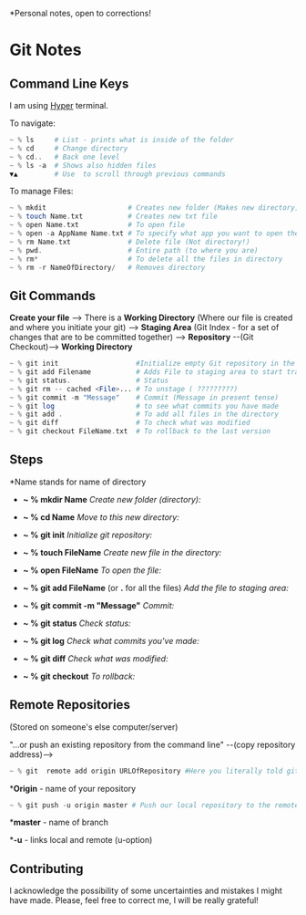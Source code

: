 *Personal notes, open to corrections!

# Git Notes 

## Command Line Keys

I am using [Hyper](https://hyper.is/) terminal. 

To navigate: 
```php 
~ % ls     # List - prints what is inside of the folder
~ % cd     # Change directory 
~ % cd..   # Back one level 
~ % ls -a  # Shows also hidden files
▼▲         # Use  to scroll through previous commands 
```
To manage Files: 
```php
~ % mkdit                    # Creates new folder (Makes new directory)
~ % touch Name.txt           # Creates new txt file 
~ % open Name.txt            # To open file
~ % open -a AppName Name.txt # To specify what app you want to open the file with 
~ % rm Name.txt              # Delete file (Not directory!)
~ % pwd.                     # Entire path (to where you are)
~ % rm*                      # To delete all the files in directory 
~ % rm -r NameOfDirectory/   # Removes directory 
```

## Git Commands


**Create your file** --> There is a **Working Directory** (Where our file is created and where you initiate your git) --> **Staging Area** (Git Index - for a set of changes that are to be committed together) --> **Repository** --(Git Checkout)--> **Working Directory** 

```php
~ % git init                   #Initialize empty Git repository in the current location 
~ % git add Filename           # Adds File to staging area to start tracking changes 
~ % git status.                # Status 
~ % git rm -- cached <File>... # To unstage ( ?????????) 
~ % git commit -m "Message"    # Commit (Message in present tense) 
~ % git log                    # to see what commits you have made
~ % git add .                  # To add all files in the directory 
~ % git diff                   # To check what was modified 
~ % git checkout FileName.txt  # To rollback to the last version 
```
## Steps
*Name stands for name of directory

- **~ % mkdir Name** *Create new folder (directory):*
       
- **~ % cd Name** *Move to this new directory:*
- **~ % git init** *Initialize git repository:*
- **~ % touch FileName** *Create new file in the directory:*
- **~ % open FileName** *To open the file:*
- **~ % git add FileName** (or **.** for all the files) *Add the file to staging area:*
- **~ % git commit -m "Message"** *Commit:*
- **~ % git status** *Check status:*
- **~ % git log** *Check what commits you've made:*
- **~ % git diff** *Check what was modified:*
- **~ % git checkout** *To rollback:*

## Remote Repositories 
(Stored on someone's else computer/server) 






"...or push an existing repository from the command line" --(copy repository address)--> 
```php
~ % git  remote add origin URLOfRepository #Here you literally told git that you created the remote repository somewhere on the Internet
```
***Origin** - name of your repository 



```php
~ % git push -u origin master # Push our local repository to the remote repository 
```
***master** - name of branch 

***-u** - links local and remote (u-option) 

## Contributing
I acknowledge the possibility of some uncertainties and mistakes I might have made. Please, feel free to correct me, I will be really grateful! 
